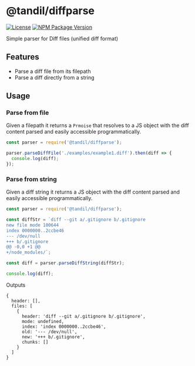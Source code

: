 # @tandil/diffparse
[![License](https://img.shields.io/npm/l/@tandil/diffparse?color=%23007ec6)](https://github.com/danielduarte/diffparse/blob/master/LICENSE)
[![NPM Package Version](https://img.shields.io/npm/v/@tandil/diffparse)](https://www.npmjs.com/package/@tandil/diffparse)

Simple parser for Diff files (unified diff format)

## Features
- Parse a diff file from its filepath
- Parse a diff directly from a string

## Usage

### Parse from file

Given a filepath it returns a `Prmoise` that resolves to a JS object with the diff content parsed and easily accessible programmatically.

```js
const parser = require('@tandil/diffparse');

parser.parseDiffFile('./examples/example1.diff').then(diff => {
  console.log(diff);
});
```

### Parse from string

Given a diff string it returns a JS object with the diff content parsed and easily accessible programmatically.

```js
const parser = require('@tandil/diffparse');

const diffStr = `diff --git a/.gitignore b/.gitignore
new file mode 100644
index 0000000..2ccbe46
--- /dev/null
+++ b/.gitignore
@@ -0,0 +1 @@
+/node_modules/`;

const diff = parser.parseDiffString(diffStr);

console.log(diff);
```

Outputs

```
{
  header: [],
  files: [
    {
      header: 'diff --git a/.gitignore b/.gitignore',
      mode: undefined,
      index: 'index 0000000..2ccbe46',
      old: '--- /dev/null',
      new: '+++ b/.gitignore',
      chunks: []
    }
  ]
}
```
